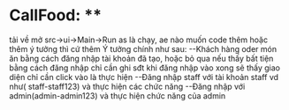 
# CallFood: **
tải về mở src->ui->Main->Run as là chạy, ae nào muốn code thêm hoặc thêm ý tưởng thì cứ thêm
Ý tưởng chính như sau:
--Khách hàng oder món ăn bằng cách đăng nhập tài khoản đã tạo, hoặc bỏ qua nếu thấy bất tiện bằng cách đăng nhập chỉ cần ghi sđt
  khi đăng nhập vào xong sẽ thấy giao diện chỉ cần click vào là thực hiện
--Đăng nhập staff với tài khoản staff vd như( staff-staff123) và thực hiện các chức năng
--Đăng nhập với admin(admin-admin123) và thực hiện chức năng của admin


